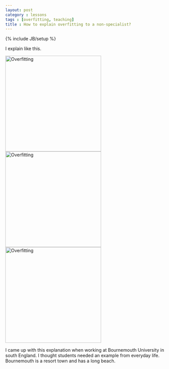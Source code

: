 ```yaml
---
layout: post
category : lessons
tags : [overfitting, teaching]
title : How to explain overfitting to a non-specialist?
---
```

{% include JB/setup %}

I explain like this.

<img src="overfitting1.pdf" alt="Overfitting" width = 300>

<img src="overfitting2.pdf" alt="Overfitting" width = 300>

<img src="overfitting3.pdf" alt="Overfitting" width = 300>

I came up with this explanation when working at Bournemouth University in south England. I thought students needed an example from everyday life. Bournemouth is a resort town and has a long beach. 